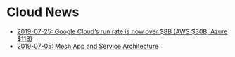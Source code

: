 # Cloud News

* [2019-07-25: Google Cloud’s run rate is now over $8B (AWS $30B, Azure $11B)](https://techcrunch.com/2019/07/25/google-clouds-run-rate-is-now-over-8b/)
* [2019-07-05: Mesh App and Service Architecture](https://apifriends.com/api-management/what-is-masa/)
